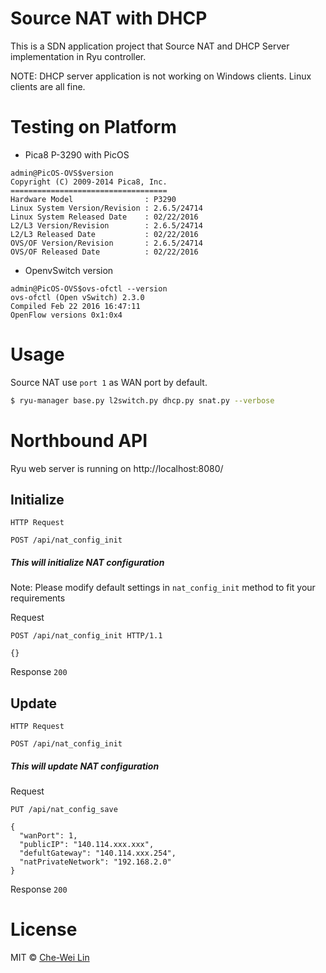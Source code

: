 # Source NAT with DHCP

This is a SDN application project that Source NAT and DHCP Server implementation in Ryu controller.

NOTE: DHCP server application is not working on Windows clients. Linux clients are all fine.

# Testing on Platform

- Pica8 P-3290 with PicOS

```
admin@PicOS-OVS$version
Copyright (C) 2009-2014 Pica8, Inc.
===================================
Hardware Model                : P3290
Linux System Version/Revision : 2.6.5/24714
Linux System Released Date    : 02/22/2016
L2/L3 Version/Revision        : 2.6.5/24714
L2/L3 Released Date           : 02/22/2016
OVS/OF Version/Revision       : 2.6.5/24714
OVS/OF Released Date          : 02/22/2016
```

- OpenvSwitch version

```
admin@PicOS-OVS$ovs-ofctl --version
ovs-ofctl (Open vSwitch) 2.3.0
Compiled Feb 22 2016 16:47:11
OpenFlow versions 0x1:0x4
```

# Usage

Source NAT use `port 1` as WAN port by default.

```bash
$ ryu-manager base.py l2switch.py dhcp.py snat.py --verbose
```

# Northbound API

Ryu web server is running on http://localhost:8080/

## Initialize

`HTTP Request`

`POST /api/nat_config_init`


##### This will initialize NAT configuration

Note: Please modify default settings in `nat_config_init` method to fit your requirements

Request

```
POST /api/nat_config_init HTTP/1.1

{}
```

Response `200`

## Update

`HTTP Request`

`POST /api/nat_config_init`

##### This will update NAT configuration

Request

```
PUT /api/nat_config_save

{
  "wanPort": 1,
  "publicIP": "140.114.xxx.xxx",
  "defultGateway": "140.114.xxx.254",
  "natPrivateNetwork": "192.168.2.0"
}
```

Response `200`

# License

MIT © [Che-Wei Lin](https://github.com/John-Lin)
